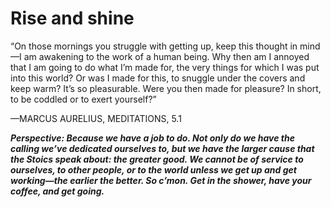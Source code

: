 # Rise and shine

“On those mornings you struggle with getting up, keep this thought in mind—I am awakening to the work of a human being. Why then am I annoyed that I am going to do what I’m made for, the very things for which I was put into this world? Or was I made for this, to snuggle under the covers and keep warm? It’s so pleasurable. Were you then made for pleasure? In short, to be coddled or to exert yourself?”

—MARCUS AURELIUS, MEDITATIONS, 5.1

***Perspective: Because we have a job to do. Not only do we have the calling we’ve dedicated ourselves to, but we have the larger cause that the Stoics speak about: the greater good. We cannot be of service to ourselves, to other people, or to the world unless we get up and get working—the earlier the better. So c’mon. Get in the shower, have your coffee, and get going.***